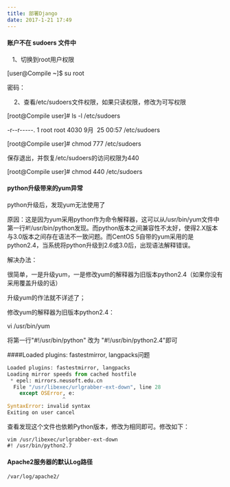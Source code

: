 ```yaml
---
title: 部署Django
date: 2017-1-21 17:49
---
```




#### 账户不在 sudoers 文件中

   1、切换到root用户权限

[user@Compile ~]$ su root

密码：

    2、查看/etc/sudoers文件权限，如果只读权限，修改为可写权限

[root@Compile user]# ls -l /etc/sudoers

-r--r-----. 1 root root 4030 9月  25 00:57 /etc/sudoers

[root@Compile user]# chmod 777 /etc/sudoers

保存退出，并恢复/etc/sudoers的访问权限为440

[root@Compile user]# chmod 440 /etc/sudoers



#### python升级带来的yum异常

python升级后，发现yum无法使用了

原因：这是因为yum采用python作为命令解释器，这可以从/usr/bin/yum文件中第一行#!/usr/bin/python发现。而python版本之间兼容性不太好，使得2.X版本与3.0版本之间存在语法不一致问题。而CentOS 5自带的yum采用的是python2.4，当系统将python升级到2.6或3.0后，出现语法解释错误。

解决办法：

很简单，一是升级yum，一是修改yum的解释器为旧版本python2.4（如果你没有采用覆盖升级的话）

升级yum的作法就不详述了；

修改yum的解释器为旧版本python2.4：

vi /usr/bin/yum

将第一行"#!/usr/bin/python" 改为 "#!/usr/bin/python2.4"即可



####Loaded plugins: fastestmirror, langpacks问题

```python
Loaded plugins: fastestmirror, langpacks
Loading mirror speeds from cached hostfile
 * epel: mirrors.neusoft.edu.cn
  File "/usr/libexec/urlgrabber-ext-down", line 28
    except OSError, e:
                  ^
SyntaxError: invalid syntax
Exiting on user cancel

```

查看发现这个文件也依赖Python版本，修改为相同即可。修改如下：

```
vim /usr/libexec/urlgrabber-ext-down
#! /usr/bin/python2.7
```
#### Apache2服务器的默认Log路径

```shell
/var/log/apache2/
```

